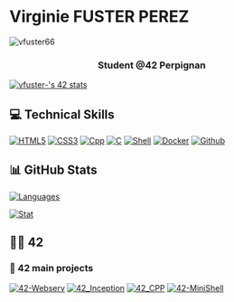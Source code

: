 # Virginie FUSTER PEREZ

<p align="left"> <img src="https://komarev.com/ghpvc/?username=vfuster66&label=Profile%20views&color=0e75b6&style=flat" alt="vfuster66" /> </p>


<h3 align="center">
   Student @42 Perpignan
</h3>



[![vfuster-'s 42 stats](https://badge42.coday.fr/api/v2/cltpx5zqv531101p4bte37ts1/stats?cursusId=21&coalitionId=319)](https://github.com/Coday-meric/badge42)

## 💻 Technical Skills
[![HTML5](https://img.shields.io/badge/html5-%23E34F26.svg?style=for-the-badge&logo=html5&logoColor=white)](https://github.com/vfuster66)
[![CSS3](https://img.shields.io/badge/css3-%231572B6.svg?style=for-the-badge&logo=css3&logoColor=white)](https://github.com/vfuster66)
[![Cpp](https://img.shields.io/badge/c++-%2300599C.svg?style=for-the-badge&logo=c%2B%2B&logoColor=white)](https://github.com/vfuster66)
[![C](https://img.shields.io/badge/c-%2300599C.svg?style=for-the-badge&logo=c&logoColor=white&color=blue)](https://github.com/vfuster66)
[![Shell](https://img.shields.io/badge/shell_script-%23121011.svg?style=for-the-badge&logo=gnu-bash&logoColor=white)](https://github.com/vfuster66)
[![Docker](https://img.shields.io/badge/docker-%230db7ed.svg?style=for-the-badge&logo=docker&logoColor=white)](https://github.com/vfuster66)
[![Github](https://img.shields.io/badge/github-%23121011.svg?style=for-the-badge&logo=github&logoColor=white&color=black)](https://github.com/vfuster66)

## 📊 GitHub Stats
[![Languages](https://github-readme-stats.vercel.app/api?username=vfuster66&show_icons=true&theme=vue-dark&hide_border=true&count_private=true&hide=issues&card_width=300)](https://github.com/vfuster66)

[![Stat](https://github-readme-stats.vercel.app/api/top-langs/?username=vfuster66&layout=compact&hide=roff&langs_count=8&show_icons=true&theme=vue-dark&hide_border=true)](https://github.com/vfuster66)

## 👩‍🎓 42

### 📂 42 main projects
[![42-Webserv](https://github-readme-stats.vercel.app/api/pin/?username=vfuster66&repo=42-Webserv&theme=vue-dark&hide_border=true)](https://github.com/vfuster66/42-Webserv.git)
[![42_Inception](https://github-readme-stats.vercel.app/api/pin/?username=vfuster66&repo=42_Inception&theme=vue-dark&hide_border=true)](https://github.com/vfuster66/42_Inception.git)
[![42_CPP](https://github-readme-stats.vercel.app/api/pin/?username=vfuster66&repo=42_CPP&theme=vue-dark&hide_border=true)](https://github.com/vfuster66/42_CPP.git)
[![42-MiniShell](https://github-readme-stats.vercel.app/api/pin/?username=vfuster66&repo=42-Minishell&theme=vue-dark&hide_border=true)](https://github.com/vfuster66/42-Minishell.git)
